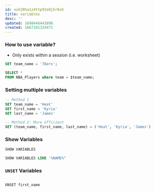 ```yaml
---
id: xuh20ha1z4ttp92o0j5r8u5
title: variables
desc: ''
updated: 1698446443898
created: 1667181324471
---
```



### How to use variable?
- Only exists within a session (i.e. worksheet)

```sql
SET team_name = '76ers';

SELECT *
FROM NBA_Players where team = $team_name;
```

### Setting multiple variables

```sql
-- Method 1
SET team_name = 'Heat'
SET first_name = 'Kyria'
SET last_name = 'James'

-- Method 2: More efficient
SET (team_name, first_name, last_name) = ('Heat', 'Kyria', 'James')
```

### Show Variables

```sql
SHOW VARIABLES

SHOW VARIABLES LIKE '%NAME%"
```

### `UNSET` Variables

```sql

UNSET first_name
```